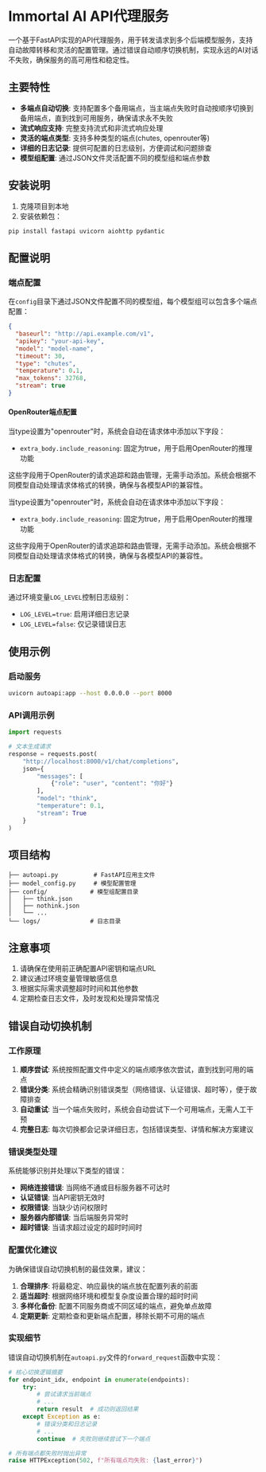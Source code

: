 # Immortal AI API代理服务

一个基于FastAPI实现的API代理服务，用于转发请求到多个后端模型服务，支持自动故障转移和灵活的配置管理。通过错误自动顺序切换机制，实现永远的AI对话不失败，确保服务的高可用性和稳定性。

## 主要特性

- **多端点自动切换**: 支持配置多个备用端点，当主端点失败时自动按顺序切换到备用端点，直到找到可用服务，确保请求永不失败
- **流式响应支持**: 完整支持流式和非流式响应处理
- **灵活的端点类型**: 支持多种类型的端点(chutes, openrouter等)
- **详细的日志记录**: 提供可配置的日志级别，方便调试和问题排查
- **模型组配置**: 通过JSON文件灵活配置不同的模型组和端点参数

## 安装说明

1. 克隆项目到本地
2. 安装依赖包：
```bash
pip install fastapi uvicorn aiohttp pydantic
```

## 配置说明

### 端点配置

在`config`目录下通过JSON文件配置不同的模型组，每个模型组可以包含多个端点配置：

```json
{
  "baseurl": "http://api.example.com/v1",
  "apikey": "your-api-key",
  "model": "model-name",
  "timeout": 30,
  "type": "chutes",
  "temperature": 0.1,
  "max_tokens": 32768,
  "stream": true
}
```

#### OpenRouter端点配置

当type设置为"openrouter"时，系统会自动在请求体中添加以下字段：
- `extra_body.include_reasoning`: 固定为true，用于启用OpenRouter的推理功能

这些字段用于OpenRouter的请求追踪和路由管理，无需手动添加。系统会根据不同模型自动处理请求体格式的转换，确保与各模型API的兼容性。

当type设置为"openrouter"时，系统会自动在请求体中添加以下字段：
- `extra_body.include_reasoning`: 固定为true，用于启用OpenRouter的推理功能

这些字段用于OpenRouter的请求追踪和路由管理，无需手动添加。系统会根据不同模型自动处理请求体格式的转换，确保与各模型API的兼容性。

### 日志配置

通过环境变量`LOG_LEVEL`控制日志级别：
- `LOG_LEVEL=true`: 启用详细日志记录
- `LOG_LEVEL=false`: 仅记录错误日志

## 使用示例

### 启动服务

```bash
uvicorn autoapi:app --host 0.0.0.0 --port 8000
```

### API调用示例

```python
import requests

# 文本生成请求
response = requests.post(
    "http://localhost:8000/v1/chat/completions",
    json={
        "messages": [
            {"role": "user", "content": "你好"}
        ],
        "model": "think",
        "temperature": 0.1,
        "stream": True
    }
)
```

## 项目结构

```
├── autoapi.py          # FastAPI应用主文件
├── model_config.py     # 模型配置管理
├── config/            # 模型组配置目录
│   ├── think.json
│   ├── nothink.json
│   └── ...
└── logs/              # 日志目录
```

## 注意事项

1. 请确保在使用前正确配置API密钥和端点URL
2. 建议通过环境变量管理敏感信息
3. 根据实际需求调整超时时间和其他参数
4. 定期检查日志文件，及时发现和处理异常情况

## 错误自动切换机制

### 工作原理

1. **顺序尝试**: 系统按照配置文件中定义的端点顺序依次尝试，直到找到可用的端点
2. **错误分类**: 系统会精确识别错误类型（网络错误、认证错误、超时等），便于故障排查
3. **自动重试**: 当一个端点失败时，系统会自动尝试下一个可用端点，无需人工干预
4. **完整日志**: 每次切换都会记录详细日志，包括错误类型、详情和解决方案建议

### 错误类型处理

系统能够识别并处理以下类型的错误：

- **网络连接错误**: 当网络不通或目标服务器不可达时
- **认证错误**: 当API密钥无效时
- **权限错误**: 当缺少访问权限时
- **服务器内部错误**: 当后端服务异常时
- **超时错误**: 当请求超过设定的超时时间时

### 配置优化建议

为确保错误自动切换机制的最佳效果，建议：

1. **合理排序**: 将最稳定、响应最快的端点放在配置列表的前面
2. **适当超时**: 根据网络环境和模型复杂度设置合理的超时时间
3. **多样化备份**: 配置不同服务商或不同区域的端点，避免单点故障
4. **定期更新**: 定期检查和更新端点配置，移除长期不可用的端点

### 实现细节

错误自动切换机制在`autoapi.py`文件的`forward_request`函数中实现：

```python
# 核心切换逻辑摘要
for endpoint_idx, endpoint in enumerate(endpoints):
    try:
        # 尝试请求当前端点
        # ...
        return result  # 成功则返回结果
    except Exception as e:
        # 错误分类和日志记录
        # ...
        continue  # 失败则继续尝试下一个端点

# 所有端点都失败时抛出异常
raise HTTPException(502, f"所有端点均失败: {last_error}")
```